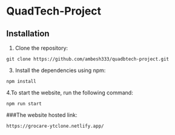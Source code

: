 # QuadTech-Project



## Installation

1. Clone the repository:
```shell
git clone https://github.com/ambesh333/quadbtech-project.git
```
3. Install the dependencies using npm:
```
npm install
```
4.To start the website, run the following command:
```
npm run start
```
###The website hosted link:
```
https://grocare-ytclone.netlify.app/ 
```

